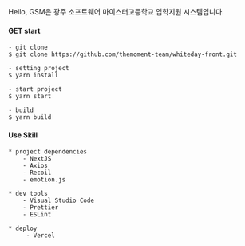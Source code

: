 Hello, GSM은 광주 소프트웨어 마이스터고등학교 입학지원 시스템입니다.

#### GET start

```
- git clone
$ git clone https://github.com/themoment-team/whiteday-front.git

- setting project
$ yarn install

- start project
$ yarn start

- build
$ yarn build
```

#### Use Skill

```
* project dependencies
    - NextJS
    - Axios
    - Recoil
    - emotion.js

* dev tools
    - Visual Studio Code
    - Prettier
    - ESLint

* deploy
     - Vercel
```
